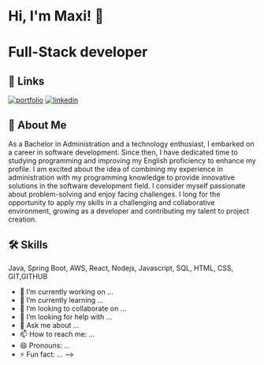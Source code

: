 
# Hi, I'm Maxi! 👋
# Full-Stack developer 

## 🔗 Links
[![portfolio](https://img.shields.io/badge/my_portfolio-000?style=for-the-badge&logo=ko-fi&logoColor=white)](https://webporfolio-gray.vercel.app/)
[![linkedin](https://img.shields.io/badge/linkedin-0A66C2?style=for-the-badge&logo=linkedin&logoColor=white)](https://www.linkedin.com/in/mcvetic/)


## 🚀 About Me
As a Bachelor in Administration and a technology enthusiast, I embarked on a career in software development. Since then, I have dedicated time to studying programming and improving my English proficiency to enhance my profile. I am excited about the idea of combining my experience in administration with my programming knowledge to provide innovative solutions in the software development field. I consider myself passionate about problem-solving and enjoy facing challenges. I long for the opportunity to apply my skills in a challenging and collaborative environment, growing as a developer and contributing my talent to project creation.


## 🛠 Skills
Java, Spring Boot, AWS, React, Nodejs, Javascript, SQL, HTML, CSS, GIT,GITHUB


- 🔭 I’m currently working on ...
- 🌱 I’m currently learning ...
- 👯 I’m looking to collaborate on ...
- 🤔 I’m looking for help with ...
- 💬 Ask me about ...
- 📫 How to reach me: ...
- 😄 Pronouns: ...
- ⚡ Fun fact: ...
-->
